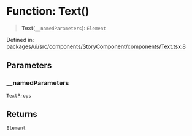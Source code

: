 # Function: Text()

> **Text**(`__namedParameters`): `Element`

Defined in: [packages/ui/src/components/StoryComponent/components/Text.tsx:8](https://github.com/laruss/react-text-game/blob/5d1b7f722e0508dc7727e83f20112624d7c139f7/packages/ui/src/components/StoryComponent/components/Text.tsx#L8)

## Parameters

### \_\_namedParameters

[`TextProps`](../type-aliases/TextProps.md)

## Returns

`Element`
